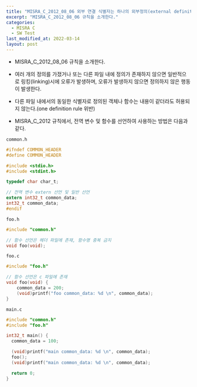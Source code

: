 ```yaml
---
title: "MISRA_C_2012_08_06 외부 연결 식별자는 하나의 외부정의(external definition)를 가져야 한다."
excerpt: "MISRA_C_2012_08_06 규칙을 소개한다."
categories:
  - MISRA C
  - SW Test
last_modified_at: 2022-03-14
layout: post
---
```

- MISRA_C_2012_08_06 규칙을 소개한다.



- 여러 개의 정의를 가졌거나 또는 다른 파일 내에 정의가 존재하지 않으면 일반적으로 링킹(linking)시에 오류가 발생하며, 오류가 발생하지 않으면 정의하지 않은 행동이 발생한다.
- 다른 파일 내에서의 동일한 식별자로 정의된 객체나 함수는 내용이 같더라도 허용되지 않는다.(one definition rule 위반)
- MISRA_C_2012 규칙에서, 전역 변수 및 함수를 선언하여 사용하는 방법은 다음과 같다.

```
common.h
```

```c
#ifndef COMMON_HEADER
#define COMMON_HEADER

#include <stdio.h>
#include <stdint.h>

typedef char char_t;

// 전역 변수 extern 선언 및 일반 선언
extern int32_t common_data;
int32_t common_data;
#endif
```


```
foo.h
```

```c
#include "common.h"

// 함수 선언은 헤더 파일에 존재, 함수명 중복 금지
void foo(void);
```


```
foo.c
```

```c
#include "foo.h"

// 함수 선언은 c 파일에 존재
void foo(void) {
    common_data = 200;
    (void)printf("foo common_data: %d \n", common_data);
}
```

```
main.c
```

```c
#include "common.h"
#include "foo.h"

int32_t main() {
  common_data = 100;

  (void)printf("main common_data: %d \n", common_data);
  foo();
  (void)printf("main common_data: %d \n", common_data);

  return 0;
}
```
